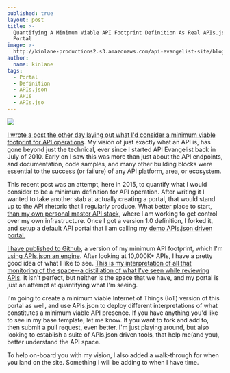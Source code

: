```yaml
---
published: true
layout: post
title: >-
  Quantifying A Minimum Viable API Footprint Definition As Real APIs.json Driven
  Portal
image: >-
  http://kinlane-productions2.s3.amazonaws.com/api-evangelist-site/blog/Demo-APIs_json-Driven-Portal.png
author:
  name: kinlane
tags:
  - Portal
  - Definition
  - APIs.json
  - APIs
  - APIs.jso
---
```

[![](https://kinlane-productions2.s3.amazonaws.com/api-evangelist-site/blog/Demo-APIs_json-Driven-Portal.png)](http://api-portal.apievangelist.com/)

[I wrote a post the other day laying out what I'd consider a minimum viable footprint for API operations](http://apievangelist.com/2015/04/10/my-minimum-viable-api-footprint-definition/). My vision of just exactly what an API is, has gone beyond just the technical, ever since I started API Evangelist back in July of 2010. Early on I saw this was more than just about the API endpoints, and documentation, code samples, and many other building blocks were essential to the success (or failure) of any API platform, area, or ecosystem.

This recent post was an attempt, here in 2015, to quantify what I would consider to be a minimum definition for API operation. After writing it I wanted to take another stab at actually creating a portal, that would stand up to the API rhetoric that I regularly produce. What better place to start, [than my own personal master API stack](https://kin-lane.github.io/master/), where I am working to get control over my own infrastructure. Once I got a version 1.0 definition, I forked it, and setup a default API portal that I am calling my [demo APIs.json driven portal.](http://api-portal.apievangelist.com)

[I have published to Github](https://github.com/Kin-Lane/master), a version of my minimum API footprint, which I'm [using APIs.json an engine](http://apisjson.org/). After looking at 10,000K+ APIs, I have a pretty good idea of what I like to see. [This is my interpretation of all that monitoring of the space--a distillation of what I've seen while reviewing APIs](http://api-portal.apievangelist.com/). It isn't perfect, but neither is the space that we have, and my portal is just an attempt at quantifying what I'm seeing.

I'm going to create a minimum viable Internet of Things (IoT) version of this portal as well, and use APIs.json to deploy different interpretations of what constitutes a minimum viable API presence. If you have anything you'd like to see in my base template, let me know. If you want to fork and add to, then submit a pull request, even better. I'm just playing around, but also looking to establish a suite of APIs.json driven tools, that help me(and you), better understand the API space.

To help on-board you with my vision, I also added a walk-through for when you land on the site. Something I will be adding to when I have time.